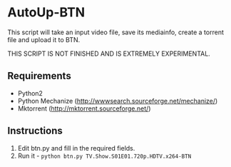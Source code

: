 AutoUp-BTN
=========

This script will take an input video file, save its mediainfo, create a torrent file and upload it to BTN.

THIS SCRIPT IS NOT FINISHED AND IS EXTREMELY EXPERIMENTAL.

## Requirements

* Python2
* Python Mechanize (http://wwwsearch.sourceforge.net/mechanize/)
* Mktorrent (http://mktorrent.sourceforge.net/)

## Instructions

1. Edit btn.py and fill in the required fields.
2. Run it - `python btn.py TV.Show.S01E01.720p.HDTV.x264-BTN`

